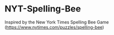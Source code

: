 # NYT-Spelling-Bee
Inspired by the New York Times Spelling Bee Game (https://www.nytimes.com/puzzles/spelling-bee)

